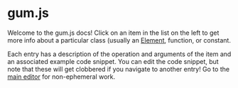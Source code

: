 # gum.js

Welcome to the gum.js docs! Click on an item in the list on the left to get more info about a particular class (usually an [Element](#Element), function, or constant.

Each entry has a description of the operation and arguments of the item and an associated example code snippet. You can edit the code snippet, but note that these will get clobbered if you navigate to another entry! Go to the <a href="/">main editor</a> for non-ephemeral work.
